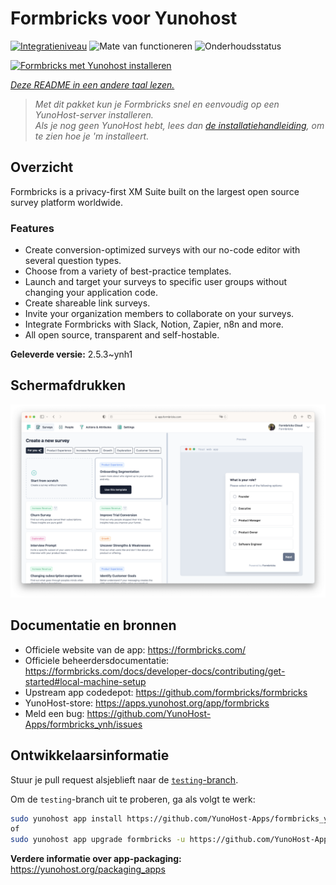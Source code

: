 <!--
NB: Deze README is automatisch gegenereerd door <https://github.com/YunoHost/apps/tree/master/tools/readme_generator>
Hij mag NIET handmatig aangepast worden.
-->

# Formbricks voor Yunohost

[![Integratieniveau](https://dash.yunohost.org/integration/formbricks.svg)](https://ci-apps.yunohost.org/ci/apps/formbricks/) ![Mate van functioneren](https://ci-apps.yunohost.org/ci/badges/formbricks.status.svg) ![Onderhoudsstatus](https://ci-apps.yunohost.org/ci/badges/formbricks.maintain.svg)

[![Formbricks met Yunohost installeren](https://install-app.yunohost.org/install-with-yunohost.svg)](https://install-app.yunohost.org/?app=formbricks)

*[Deze README in een andere taal lezen.](./ALL_README.md)*

> *Met dit pakket kun je Formbricks snel en eenvoudig op een YunoHost-server installeren.*  
> *Als je nog geen YunoHost hebt, lees dan [de installatiehandleiding](https://yunohost.org/install), om te zien hoe je 'm installeert.*

## Overzicht

Formbricks is a privacy-first XM Suite built on the largest open source survey platform worldwide. 

### Features

- Create conversion-optimized surveys with our no-code editor with several question types.
- Choose from a variety of best-practice templates.
- Launch and target your surveys to specific user groups without changing your application code.
- Create shareable link surveys.
- Invite your organization members to collaborate on your surveys.
- Integrate Formbricks with Slack, Notion, Zapier, n8n and more.
- All open source, transparent and self-hostable.


**Geleverde versie:** 2.5.3~ynh1

## Schermafdrukken

![Schermafdrukken van Formbricks](./doc/screenshots/screenshot.png)

## Documentatie en bronnen

- Officiele website van de app: <https://formbricks.com/>
- Officiele beheerdersdocumentatie: <https://formbricks.com/docs/developer-docs/contributing/get-started#local-machine-setup>
- Upstream app codedepot: <https://github.com/formbricks/formbricks>
- YunoHost-store: <https://apps.yunohost.org/app/formbricks>
- Meld een bug: <https://github.com/YunoHost-Apps/formbricks_ynh/issues>

## Ontwikkelaarsinformatie

Stuur je pull request alsjeblieft naar de [`testing`-branch](https://github.com/YunoHost-Apps/formbricks_ynh/tree/testing).

Om de `testing`-branch uit te proberen, ga als volgt te werk:

```bash
sudo yunohost app install https://github.com/YunoHost-Apps/formbricks_ynh/tree/testing --debug
of
sudo yunohost app upgrade formbricks -u https://github.com/YunoHost-Apps/formbricks_ynh/tree/testing --debug
```

**Verdere informatie over app-packaging:** <https://yunohost.org/packaging_apps>
